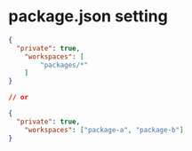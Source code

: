 # package.json setting

```json
{
  "private": true,
	"workspaces": [
		"packages/*"
	]
}

// or

{
  "private": true,
	"workspaces": ["package-a", "package-b"]
}
```






